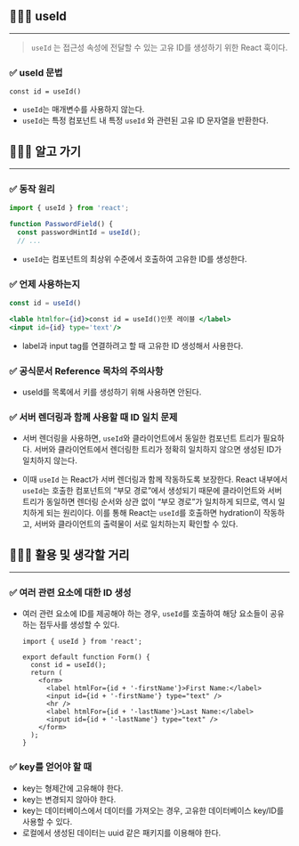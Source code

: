 ## 🧑🏻‍💻 useId

---

> `useId` 는 접근성 속성에 전달할 수 있는 고유 ID를 생성하기 위한 React 훅이다.
> 

### ✅ useId 문법

```tsx
const id = useId()
```

- `useId`는 매개변수를 사용하지 않는다.
- `useId`는 특정 컴포넌트 내 특정 `useId` 와 관련된 고유 ID 문자열을 반환한다.

## 🧑🏻‍💻 알고 가기

---

### ✅ 동작 원리

```jsx
import { useId } from 'react';

function PasswordField() {
  const passwordHintId = useId();
  // ...
```

- `useId`는 컴포넌트의 최상위 수준에서 호출하여 고유한 ID를 생성한다.

### ✅ 언제 사용하는지

```jsx
const id = useId()

<lable htmlfor={id}>const id = useId()인풋 레이블 </label>
<input id={id} type='text'/>
```

- label과 input tag를 연결하려고 할 때 고유한 ID 생성해서 사용한다.

### ✅ 공식문서 Reference 목차의 주의사항

- useId를 목록에서 키를 생성하기 위해 사용하면 안된다.

### ✅ 서버 렌더링과 함께 사용할 때 ID 일치 문제

- 서버 렌더링을 사용하면, `useId`와 클라이언트에서 동일한 컴포넌트 트리가 필요하다. 서버와 클라이언트에서 렌더링한 트리가 정확히 일치하지 않으면 생성된 ID가 일치하지 않는다.

- 이때 `useId` 는 React가 서버 렌더링과 함께 작동하도록 보장한다. React 내부에서 `useId`는 호출한 컴포넌트의 “부모 경로”에서 생성되기 때문에 클라이언트와 서버 트리가 동일하면 렌더링 순서와 상관 없이 “부모 경로”가 일치하게 되므로, 역시 일치하게 되는 원리이다. 이를 통해 React는 `useId`를 호출하면 hydration이 작동하고, 서버와 클라이언트의 출력물이 서로 일치하는지 확인할 수 있다.

## 🧑🏻‍💻 활용 및 생각할 거리

---

### ✅ 여러 관련 요소에 대한 ID 생성

- 여러 관련 요소에 ID를 제공해야 하는 경우, `useId`를 호출하여 해당 요소들이 공유하는 접두사를 생성할 수 있다.
    
    ```tsx
    import { useId } from 'react';
    
    export default function Form() {
      const id = useId();
      return (
        <form>
          <label htmlFor={id + '-firstName'}>First Name:</label>
          <input id={id + '-firstName'} type="text" />
          <hr />
          <label htmlFor={id + '-lastName'}>Last Name:</label>
          <input id={id + '-lastName'} type="text" />
        </form>
      );
    }
    ```
    

### ✅ key를 얻어야 할 때

- key는 형제간에 고유해야 한다.
- key는 변경되지 않아야 한다.
- key는 데이터베이스에서 데이터를 가져오는 경우, 고유한 데이터베이스 key/ID를 사용할 수 있다.
- 로컬에서 생성된 데이터는 uuid 같은 패키지를 이용해야 한다.